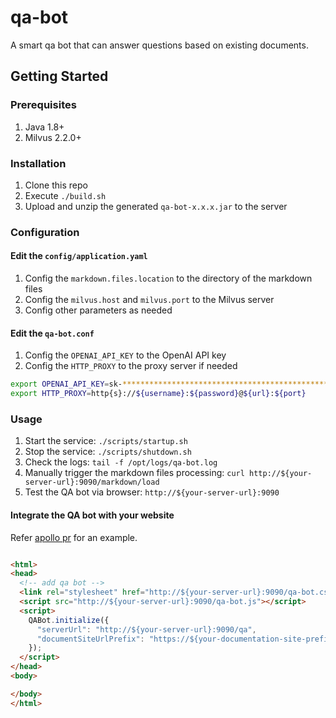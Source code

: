 # qa-bot

A smart qa bot that can answer questions based on existing documents.

## Getting Started

### Prerequisites

1. Java 1.8+
2. Milvus 2.2.0+

### Installation

1. Clone this repo
2. Execute `./build.sh`
3. Upload and unzip the generated `qa-bot-x.x.x.jar` to the server

### Configuration

#### Edit the `config/application.yaml`

1. Config the `markdown.files.location` to the directory of the markdown files
2. Config the `milvus.host` and `milvus.port` to the Milvus server
3. Config other parameters as needed

#### Edit the `qa-bot.conf`

1. Config the `OPENAI_API_KEY` to the OpenAI API key
2. Config the `HTTP_PROXY` to the proxy server if needed

```bash
export OPENAI_API_KEY=sk-************************************************
export HTTP_PROXY=http{s}://${username}:${password}@${url}:${port}
```

### Usage

1. Start the service: `./scripts/startup.sh`
2. Stop the service: `./scripts/shutdown.sh`
3. Check the logs: `tail -f /opt/logs/qa-bot.log`
4. Manually trigger the markdown files processing: `curl http://${your-server-url}:9090/markdown/load`
5. Test the QA bot via browser: `http://${your-server-url}:9090`

#### Integrate the QA bot with your website

Refer [apollo pr](https://github.com/apolloconfig/apollo/pull/4908/) for an example.

```html

<html>
<head>
  <!-- add qa bot -->
  <link rel="stylesheet" href="http://${your-server-url}:9090/qa-bot.css">
  <script src="http://${your-server-url}:9090/qa-bot.js"></script>
  <script>
    QABot.initialize({
      "serverUrl": "http://${your-server-url}:9090/qa",
      "documentSiteUrlPrefix": "https://${your-documentation-site-prefix-url}"
    });
  </script>
</head>
<body>

</body>
</html>
```